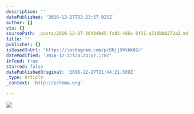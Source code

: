 ```yaml
---
description: ''
datePublished: '2016-12-27T23:23:57.926Z'
author: []
via: {}
sourcePath: _posts/2016-12-27-36434bd5-fc03-486c-9f11-a319bb6272a2.md
title: ''
publisher: {}
isBasedOnUrl: 'https://instagram.com/p/BNjj0WYAk02/'
dateModified: '2016-12-27T23:23:57.170Z'
inFeed: true
starred: false
datePublishedOriginal: '2016-12-27T21:44:21.689Z'
_type: Article
_context: 'http://schema.org'

---
```

![](https://the-grid-user-content.s3-us-west-2.amazonaws.com/f66b5f51-f27d-4b28-a6a9-0855c653d95e.png)